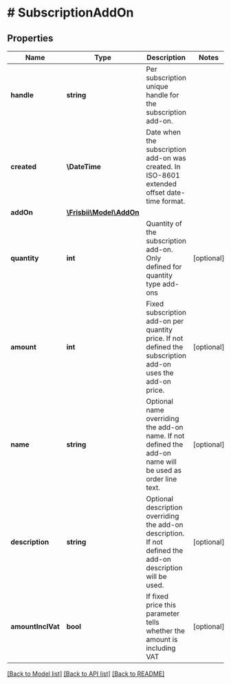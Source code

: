 # # SubscriptionAddOn

## Properties

Name | Type | Description | Notes
------------ | ------------- | ------------- | -------------
**handle** | **string** | Per subscription unique handle for the subscription add-on. |
**created** | **\DateTime** | Date when the subscription add-on was created. In ISO-8601 extended offset date-time format. |
**addOn** | [**\Frisbii\Model\AddOn**](AddOn.md) |  |
**quantity** | **int** | Quantity of the subscription add-on. Only defined for quantity type add-ons | [optional]
**amount** | **int** | Fixed subscription add-on per quantity price. If not defined the subscription add-on uses the add-on price. | [optional]
**name** | **string** | Optional name overriding the add-on name. If not defined the add-on name will be used as order line text. | [optional]
**description** | **string** | Optional description overriding the add-on description. If not defined the add-on description will be used. | [optional]
**amountInclVat** | **bool** | If fixed price this parameter tells whether the amount is including VAT | [optional]

[[Back to Model list]](../../README.md#models) [[Back to API list]](../../README.md#endpoints) [[Back to README]](../../README.md)
